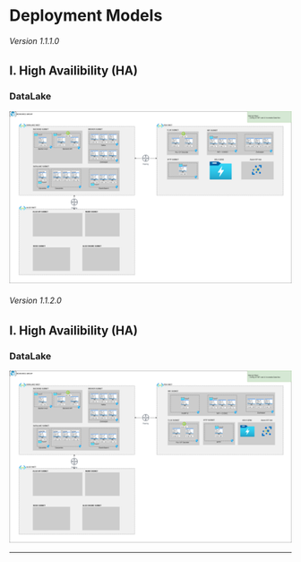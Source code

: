 # Deployment Models

###### Version 1.1.1.0

## I. High Availibility (HA)

### DataLake

![ha_datalake](imgs/Deployment_offer2_HA_infra_v1.1.1.png "")

###### Version 1.1.2.0

## I. High Availibility (HA)

### DataLake

![ha_datalake](imgs/Deployment_offer2_HA_infra_v1.1.2.png "")

---